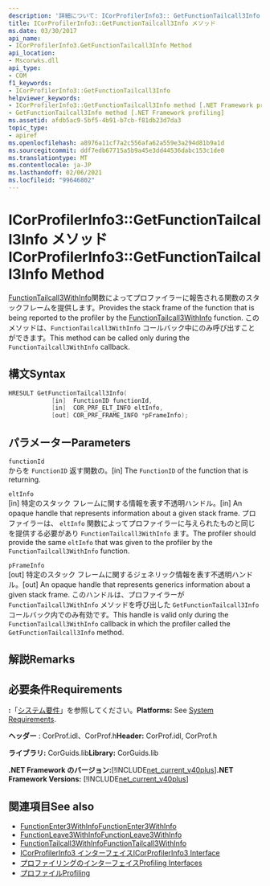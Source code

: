 ```yaml
---
description: '詳細について: ICorProfilerInfo3:: GetFunctionTailcall3Info メソッド'
title: ICorProfilerInfo3::GetFunctionTailcall3Info メソッド
ms.date: 03/30/2017
api_name:
- ICorProfilerInfo3.GetFunctionTailcall3Info Method
api_location:
- Mscorwks.dll
api_type:
- COM
f1_keywords:
- ICorProfilerInfo3::GetFunctionTailcall3Info
helpviewer_keywords:
- ICorProfilerInfo3::GetFunctionTailcall3Info method [.NET Framework profiling]
- GetFunctionTailcall3Info method [.NET Framework profiling]
ms.assetid: afdb5ac9-5bf5-4b91-b7cb-f81db23d7da3
topic_type:
- apiref
ms.openlocfilehash: a8976a11cf7a2c556afa62a559e3a294d81b9a1d
ms.sourcegitcommit: ddf7edb67715a5b9a45e3dd44536dabc153c1de0
ms.translationtype: MT
ms.contentlocale: ja-JP
ms.lasthandoff: 02/06/2021
ms.locfileid: "99646802"
---
```

# <a name="icorprofilerinfo3getfunctiontailcall3info-method"></a><span data-ttu-id="2c46d-103">ICorProfilerInfo3::GetFunctionTailcall3Info メソッド</span><span class="sxs-lookup"><span data-stu-id="2c46d-103">ICorProfilerInfo3::GetFunctionTailcall3Info Method</span></span>

<span data-ttu-id="2c46d-104">[FunctionTailcall3WithInfo](functiontailcall3withinfo-function.md)関数によってプロファイラーに報告される関数のスタックフレームを提供します。</span><span class="sxs-lookup"><span data-stu-id="2c46d-104">Provides the stack frame of the function that is being reported to the profiler by the [FunctionTailcall3WithInfo](functiontailcall3withinfo-function.md) function.</span></span> <span data-ttu-id="2c46d-105">このメソッドは、`FunctionTailcall3WithInfo` コールバック中にのみ呼び出すことができます。</span><span class="sxs-lookup"><span data-stu-id="2c46d-105">This method can be called only during the `FunctionTailcall3WithInfo` callback.</span></span>  
  
## <a name="syntax"></a><span data-ttu-id="2c46d-106">構文</span><span class="sxs-lookup"><span data-stu-id="2c46d-106">Syntax</span></span>  
  
```cpp  
HRESULT GetFunctionTailcall3Info(
            [in]  FunctionID functionId,
            [in]  COR_PRF_ELT_INFO eltInfo,  
            [out] COR_PRF_FRAME_INFO *pFrameInfo);  
```  
  
## <a name="parameters"></a><span data-ttu-id="2c46d-107">パラメーター</span><span class="sxs-lookup"><span data-stu-id="2c46d-107">Parameters</span></span>  

 `functionId`  
 <span data-ttu-id="2c46d-108">からを `FunctionID` 返す関数の。</span><span class="sxs-lookup"><span data-stu-id="2c46d-108">[in] The `FunctionID` of the function that is returning.</span></span>  
  
 `eltInfo`  
 <span data-ttu-id="2c46d-109">[in] 特定のスタック フレームに関する情報を表す不透明ハンドル。</span><span class="sxs-lookup"><span data-stu-id="2c46d-109">[in] An opaque handle that represents information about a given stack frame.</span></span> <span data-ttu-id="2c46d-110">プロファイラーは、 `eltInfo` 関数によってプロファイラーに与えられたものと同じを提供する必要があり `FunctionTailcall3WithInfo` ます。</span><span class="sxs-lookup"><span data-stu-id="2c46d-110">The profiler should provide the same `eltInfo` that was given to the profiler by the `FunctionTailcall3WithInfo` function.</span></span>  
  
 `pFrameInfo`  
 <span data-ttu-id="2c46d-111">[out] 特定のスタック フレームに関するジェネリック情報を表す不透明ハンドル。</span><span class="sxs-lookup"><span data-stu-id="2c46d-111">[out] An opaque handle that represents generics information about a given stack frame.</span></span> <span data-ttu-id="2c46d-112">このハンドルは、プロファイラーが `FunctionTailcall3WithInfo` メソッドを呼び出した `GetFunctionTailcall3Info` コールバック内でのみ有効です。</span><span class="sxs-lookup"><span data-stu-id="2c46d-112">This handle is valid only during the `FunctionTailcall3WithInfo` callback in which the profiler called the `GetFunctionTailcall3Info` method.</span></span>  
  
## <a name="remarks"></a><span data-ttu-id="2c46d-113">解説</span><span class="sxs-lookup"><span data-stu-id="2c46d-113">Remarks</span></span>  
  
## <a name="requirements"></a><span data-ttu-id="2c46d-114">必要条件</span><span class="sxs-lookup"><span data-stu-id="2c46d-114">Requirements</span></span>  

 <span data-ttu-id="2c46d-115">**:**「[システム要件](../../get-started/system-requirements.md)」を参照してください。</span><span class="sxs-lookup"><span data-stu-id="2c46d-115">**Platforms:** See [System Requirements](../../get-started/system-requirements.md).</span></span>  
  
 <span data-ttu-id="2c46d-116">**ヘッダー** : CorProf.idl、CorProf.h</span><span class="sxs-lookup"><span data-stu-id="2c46d-116">**Header:** CorProf.idl, CorProf.h</span></span>  
  
 <span data-ttu-id="2c46d-117">**ライブラリ:** CorGuids.lib</span><span class="sxs-lookup"><span data-stu-id="2c46d-117">**Library:** CorGuids.lib</span></span>  
  
 <span data-ttu-id="2c46d-118">**.NET Framework のバージョン:**[!INCLUDE[net_current_v40plus](../../../../includes/net-current-v40plus-md.md)]</span><span class="sxs-lookup"><span data-stu-id="2c46d-118">**.NET Framework Versions:** [!INCLUDE[net_current_v40plus](../../../../includes/net-current-v40plus-md.md)]</span></span>  
  
## <a name="see-also"></a><span data-ttu-id="2c46d-119">関連項目</span><span class="sxs-lookup"><span data-stu-id="2c46d-119">See also</span></span>

- [<span data-ttu-id="2c46d-120">FunctionEnter3WithInfo</span><span class="sxs-lookup"><span data-stu-id="2c46d-120">FunctionEnter3WithInfo</span></span>](functionenter3withinfo-function.md)
- [<span data-ttu-id="2c46d-121">FunctionLeave3WithInfo</span><span class="sxs-lookup"><span data-stu-id="2c46d-121">FunctionLeave3WithInfo</span></span>](functionleave3withinfo-function.md)
- [<span data-ttu-id="2c46d-122">FunctionTailcall3WithInfo</span><span class="sxs-lookup"><span data-stu-id="2c46d-122">FunctionTailcall3WithInfo</span></span>](functiontailcall3withinfo-function.md)
- [<span data-ttu-id="2c46d-123">ICorProfilerInfo3 インターフェイス</span><span class="sxs-lookup"><span data-stu-id="2c46d-123">ICorProfilerInfo3 Interface</span></span>](icorprofilerinfo3-interface.md)
- [<span data-ttu-id="2c46d-124">プロファイリングのインターフェイス</span><span class="sxs-lookup"><span data-stu-id="2c46d-124">Profiling Interfaces</span></span>](profiling-interfaces.md)
- [<span data-ttu-id="2c46d-125">プロファイル</span><span class="sxs-lookup"><span data-stu-id="2c46d-125">Profiling</span></span>](index.md)
